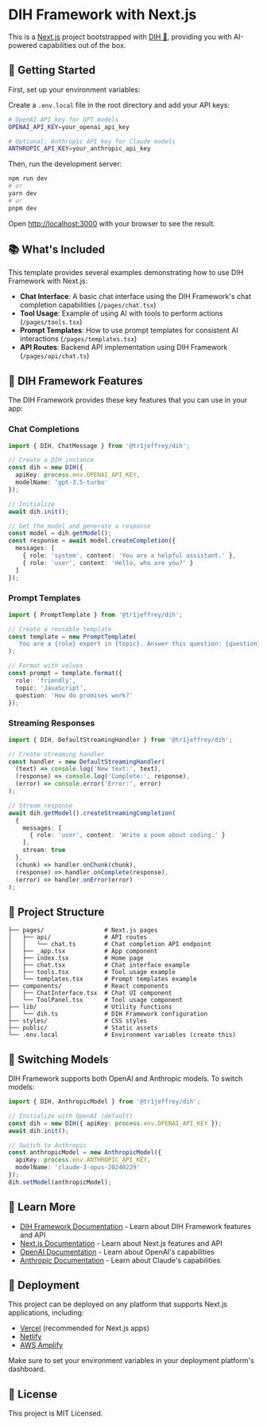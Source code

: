 # DIH Framework with Next.js

This is a [Next.js](https://nextjs.org/) project bootstrapped with [DIH 🥀](https://github.com/jeffreylin1/dih-framework), providing you with AI-powered capabilities out of the box.

## 🚀 Getting Started

First, set up your environment variables:

Create a `.env.local` file in the root directory and add your API keys:

```bash
# OpenAI API key for GPT models
OPENAI_API_KEY=your_openai_api_key

# Optional: Anthropic API key for Claude models
ANTHROPIC_API_KEY=your_anthropic_api_key
```

Then, run the development server:

```bash
npm run dev
# or
yarn dev
# or
pnpm dev
```

Open [http://localhost:3000](http://localhost:3000) with your browser to see the result.

## 📚 What's Included

This template provides several examples demonstrating how to use DIH Framework with Next.js:

- **Chat Interface**: A basic chat interface using the DIH Framework's chat completion capabilities (`/pages/chat.tsx`)
- **Tool Usage**: Example of using AI with tools to perform actions (`/pages/tools.tsx`)
- **Prompt Templates**: How to use prompt templates for consistent AI interactions (`/pages/templates.tsx`)
- **API Routes**: Backend API implementation using DIH Framework (`/pages/api/chat.ts`)

## 🧩 DIH Framework Features

The DIH Framework provides these key features that you can use in your app:

### Chat Completions

```typescript
import { DIH, ChatMessage } from '@tr1jeffrey/dih';

// Create a DIH instance
const dih = new DIH({
  apiKey: process.env.OPENAI_API_KEY,
  modelName: 'gpt-3.5-turbo'
});

// Initialize
await dih.init();

// Get the model and generate a response
const model = dih.getModel();
const response = await model.createCompletion({
  messages: [
    { role: 'system', content: 'You are a helpful assistant.' },
    { role: 'user', content: 'Hello, who are you?' }
  ]
});
```

### Prompt Templates

```typescript
import { PromptTemplate } from '@tr1jeffrey/dih';

// Create a reusable template
const template = new PromptTemplate(
  `You are a {role} expert in {topic}. Answer this question: {question}`
);

// Format with values
const prompt = template.format({
  role: 'friendly',
  topic: 'JavaScript',
  question: 'How do promises work?'
});
```

### Streaming Responses

```typescript
import { DIH, DefaultStreamingHandler } from '@tr1jeffrey/dih';

// Create streaming handler
const handler = new DefaultStreamingHandler(
  (text) => console.log('New text:', text),
  (response) => console.log('Complete:', response),
  (error) => console.error('Error:', error)
);

// Stream response
await dih.getModel().createStreamingCompletion(
  {
    messages: [
      { role: 'user', content: 'Write a poem about coding.' }
    ],
    stream: true
  },
  (chunk) => handler.onChunk(chunk),
  (response) => handler.onComplete(response),
  (error) => handler.onError(error)
);
```

## 📁 Project Structure

```
├── pages/                 # Next.js pages
│   ├── api/               # API routes
│   │   └── chat.ts        # Chat completion API endpoint
│   ├── _app.tsx           # App component
│   ├── index.tsx          # Home page
│   ├── chat.tsx           # Chat interface example
│   ├── tools.tsx          # Tool usage example
│   └── templates.tsx      # Prompt templates example
├── components/            # React components
│   ├── ChatInterface.tsx  # Chat UI component
│   └── ToolPanel.tsx      # Tool usage component
├── lib/                   # Utility functions
│   └── dih.ts             # DIH Framework configuration
├── styles/                # CSS styles
├── public/                # Static assets
└── .env.local             # Environment variables (create this)
```

## 🔄 Switching Models

DIH Framework supports both OpenAI and Anthropic models. To switch models:

```typescript
import { DIH, AnthropicModel } from '@tr1jeffrey/dih';

// Initialize with OpenAI (default)
const dih = new DIH({ apiKey: process.env.OPENAI_API_KEY });
await dih.init();

// Switch to Anthropic
const anthropicModel = new AnthropicModel({ 
  apiKey: process.env.ANTHROPIC_API_KEY,
  modelName: 'claude-3-opus-20240229'
});
dih.setModel(anthropicModel);
```

## 📖 Learn More

- [DIH Framework Documentation](https://github.com/jeffreylin1/dih-framework) - Learn about DIH Framework features and API
- [Next.js Documentation](https://nextjs.org/docs) - Learn about Next.js features and API
- [OpenAI Documentation](https://platform.openai.com/docs) - Learn about OpenAI's capabilities
- [Anthropic Documentation](https://docs.anthropic.com/claude/reference/getting-started-with-the-api) - Learn about Claude's capabilities

## 🚢 Deployment

This project can be deployed on any platform that supports Next.js applications, including:

- [Vercel](https://vercel.com/) (recommended for Next.js apps)
- [Netlify](https://www.netlify.com/)
- [AWS Amplify](https://aws.amazon.com/amplify/)

Make sure to set your environment variables in your deployment platform's dashboard.

## 📝 License

This project is MIT Licensed. 